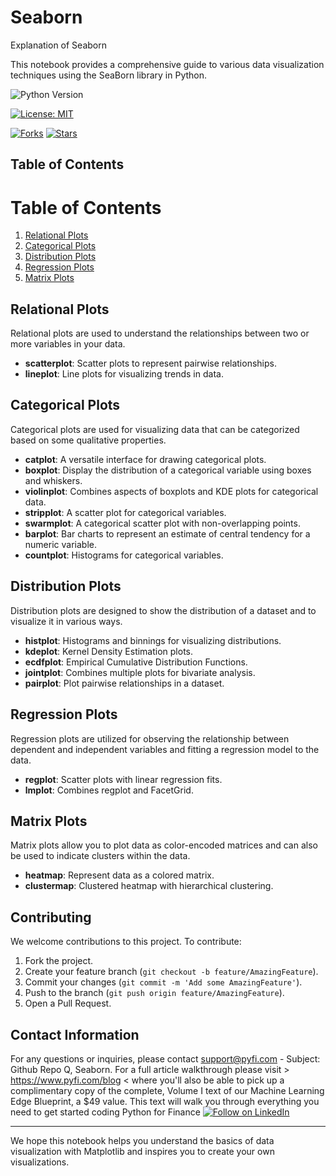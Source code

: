 # Seaborn
Explanation of Seaborn 

This notebook provides a comprehensive guide to various data visualization techniques using the SeaBorn library in Python.

![Python Version](https://img.shields.io/badge/Python-3.6%2B-blue)

[![License: MIT](https://img.shields.io/badge/License-MIT-yellow.svg)](https://opensource.org/licenses/MIT)

[![Forks](https://img.shields.io/github/forks/Py-Fi-nance/Seaborn)](https://github.com/Py-Fi-nance/Seaborn/network)
[![Stars](https://img.shields.io/github/stars/Py-Fi-nance/Seaborn)](https://github.com/Py-Fi-nance/Seaborn/stargazers)

## Table of Contents

# Table of Contents
1. [Relational Plots](#relational-plots)
2. [Categorical Plots](#categorical-plots)
3. [Distribution Plots](#distribution-plots)
4. [Regression Plots](#regression-plots)
5. [Matrix Plots](#matrix-plots)

## Relational Plots
Relational plots are used to understand the relationships between two or more variables in your data.

- **scatterplot**: Scatter plots to represent pairwise relationships.
- **lineplot**: Line plots for visualizing trends in data.

## Categorical Plots
Categorical plots are used for visualizing data that can be categorized based on some qualitative properties.

- **catplot**: A versatile interface for drawing categorical plots.
- **boxplot**: Display the distribution of a categorical variable using boxes and whiskers.
- **violinplot**: Combines aspects of boxplots and KDE plots for categorical data.
- **stripplot**: A scatter plot for categorical variables.
- **swarmplot**: A categorical scatter plot with non-overlapping points.
- **barplot**: Bar charts to represent an estimate of central tendency for a numeric variable.
- **countplot**: Histograms for categorical variables.

## Distribution Plots
Distribution plots are designed to show the distribution of a dataset and to visualize it in various ways.

- **histplot**: Histograms and binnings for visualizing distributions.
- **kdeplot**: Kernel Density Estimation plots.
- **ecdfplot**: Empirical Cumulative Distribution Functions.
- **jointplot**: Combines multiple plots for bivariate analysis.
- **pairplot**: Plot pairwise relationships in a dataset.

## Regression Plots
Regression plots are utilized for observing the relationship between dependent and independent variables and fitting a regression model to the data.

- **regplot**: Scatter plots with linear regression fits.
- **lmplot**: Combines regplot and FacetGrid.

## Matrix Plots
Matrix plots allow you to plot data as color-encoded matrices and can also be used to indicate clusters within the data.

- **heatmap**: Represent data as a colored matrix.
- **clustermap**: Clustered heatmap with hierarchical clustering.

## Contributing
We welcome contributions to this project. To contribute:

1. Fork the project.
2. Create your feature branch (`git checkout -b feature/AmazingFeature`).
3. Commit your changes (`git commit -m 'Add some AmazingFeature'`).
4. Push to the branch (`git push origin feature/AmazingFeature`).
5. Open a Pull Request.


## Contact Information
For any questions or inquiries, please contact support@pyfi.com - Subject: Github Repo Q, Seaborn.
For a full article walkthrough please visit > https://www.pyfi.com/blog < where you'll also be able to pick up a complimentary copy of the complete, Volume I text of our Machine Learning Edge Blueprint, a $49 value. This text will walk you through everything you need to get started coding Python for Finance
[![Follow on LinkedIn](https://img.shields.io/badge/Follow%20on-LinkedIn-blue?style=social&logo=linkedin)](https://www.linkedin.com/company/pyfi/)

---

We hope this notebook helps you understand the basics of data visualization with Matplotlib and inspires you to create your own visualizations.
